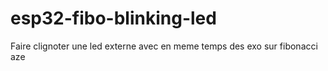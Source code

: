 # esp32-fibo-blinking-led
Faire clignoter une led externe avec en meme temps des exo sur fibonacci aze
